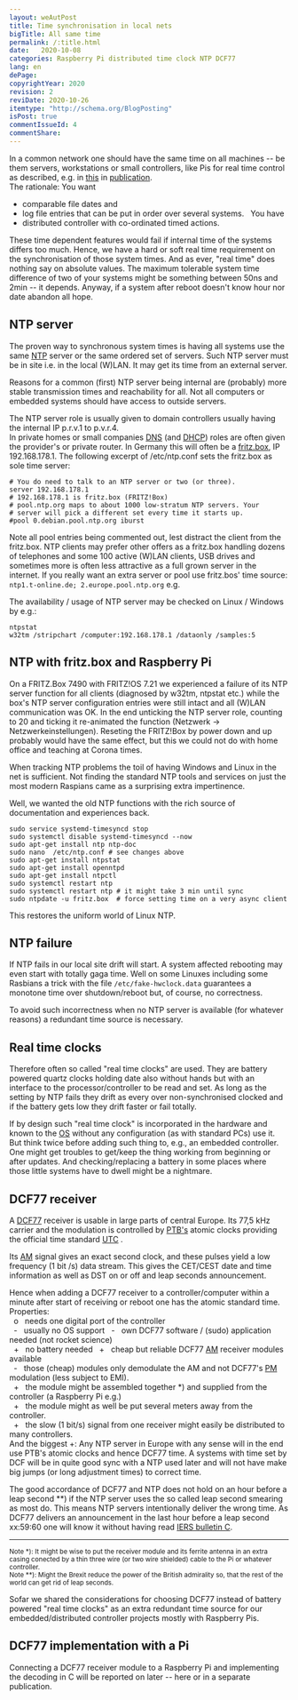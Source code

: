 ```yaml
---
layout: weAutPost
title: Time synchronisation in local nets
bigTitle: All same time
permalink: /:title.html
date:   2020-10-08
categories: Raspberry Pi distributed time clock NTP DCF77
lang: en
dePage:
copyrightYear: 2020
revision: 2
reviDate: 2020-10-26
itemtype: "http://schema.org/BlogPosting"
isPost: true
commentIssueId: 4
commentShare:
---
```


In a common network one should have the same time on all machines -- be them 
servers, workstations or small controllers, like Pis for real
time control as described, e.g. in [this](https://a-weinert.de/pub/raspberry4remoteServices.pdf "Raspberry for remote services") in<!--more--> 
   [publication](https://a-weinert.de/pub/ "by A. Weinert").   
The rationale: You want
 - comparable file dates and
 - log file entries that can be put in order over several
   systems. &nbsp; You have
 - distributed controller with co-ordinated timed actions.
 
These time dependent features would fail if internal time of the 
systems differs too much. Hence, we have a hard or soft real time 
requirement on the synchronisation of those system times. And as ever,
"real time" does nothing say on absolute values. The maximum tolerable 
system time difference of two of your systems might be something between
50ns and 2min -- it depends. Anyway, if a system after reboot doesn't 
know hour nor date abandon all hope.

## NTP server

The proven way to synchronous system times is having all systems use the 
same [NTP](#ntp-server "Net time protocol") server or the same ordered
set of servers.
Such NTP server must
be in site i.e. in the local (W)LAN. It may get its 
time from an external server.

Reasons for a common (first) NTP server being internal are (probably) more
stable transmission times and reachability for all. Not all computers or
embedded systems should have access to outside servers.

The NTP server role is usually given to domain controllers usually having
the internal IP p.r.v.1 to p.v.r.4.   
In private homes or small companies 
[DNS](#ntp-server "Domain name system")  (and 
[DHCP](#ntp-server "Dynamic host configuration protocol")) roles
are often given the provider's or private router. In Germany this will
often be a
[fritz.box](#ntp-server "fritz.box is the name; FRITZ!Box is the product"),
IP 192.168.178.1. The following excerpt of
/etc/ntp.conf sets the fritz.box as sole time server:

```
# You do need to talk to an NTP server or two (or three).
server 192.168.178.1
# 192.168.178.1 is fritz.box (FRITZ!Box)
# pool.ntp.org maps to about 1000 low-stratum NTP servers. Your
# server will pick a different set every time it starts up.
#pool 0.debian.pool.ntp.org iburst
```

Note all pool entries being commented out, lest distract the client from
the fritz.box. NTP clients may prefer other offers as a fritz.box handling
dozens of telephones and some 100 active (W)LAN clients, USB drives and 
sometimes more is often less attractive as a full grown server in the
internet. If you really want an extra server or pool use fritz.bos' time
source: ``` ntp1.t-online.de; 2.europe.pool.ntp.org ``` e.g.

The availability / usage of NTP server may be checked on Linux / Windows by
e.g.:
```
ntpstat
w32tm /stripchart /computer:192.168.178.1 /dataonly /samples:5
```

## NTP with fritz.box and Raspberry Pi

On a FRITZ.Box 7490 with FRITZ!OS 7.21 we experienced a failure of its NTP
server function for all clients (diagnosed by w32tm, ntpstat etc.) while the 
box's NTP server configuration entries were still intact and all (W)LAN 
communication was OK. In the end unticking the NTP server role, 
counting to 20 and ticking it re-animated
the function (Netzwerk -> Netzwerkeinstellungen).  Reseting the FRITZ!Box
by power down and up probably would have the same effect, but this we
could not do with home office and teaching at Corona times.

When tracking NTP problems the toil of having Windows and Linux in the net
is sufficient. Not finding the standard NTP tools and services on just the
most modern Raspians came as a surprising extra impertinence.

Well, we wanted the old NTP functions with the rich source of documentation
and experiences back.
```
sudo service systemd-timesyncd stop
sudo systemctl disable systemd-timesyncd --now
sudo apt-get install ntp ntp-doc
sudo nano  /etc/ntp.conf # see changes above
sudo apt-get install ntpstat
sudo apt-get install openntpd
sudo apt-get install ntpctl
sudo systemctl restart ntp
sudo systemctl restart ntp # it might take 3 min until sync
sudo ntpdate -u fritz.box  # force setting time on a very async client 
```
This restores the uniform world of Linux NTP.
  

## NTP failure

If NTP fails in our local site drift will start. A system affected rebooting
may even start with totally gaga time. Well on some Linuxes including some 
Rasbians a trick with the file ```/etc/fake-hwclock.data``` 
guarantees a monotone time over shutdown/reboot but, of course, 
no correctness.

To avoid such incorrectness when no NTP server is available (for whatever
reasons) a redundant time source is necessary.

## Real time clocks

Therefore often so called "real time clocks" are used. They are battery 
powered quartz clocks holding date also  without hands but with an interface
to the processor/controller to be read and set. As long as the setting by
NTP fails they drift as every over non-synchronised clocked and if the
battery gets low they drift faster or fail totally.

If by design such "real time clock" is incorporated in the hardware and
known to the [OS](#real-time-clocks "Operating System")
without any configuration (as with standard PCs) use it.    
But think twice before adding such thing to, e.g., an embedded controller.
One might get troubles to get/keep the thing working from beginning or 
after updates. And checking/replacing a battery in some places where
those little systems have to dwell might be a nightmare.

## DCF77 receiver

A [DCF77](#dcf77-receiver
 "the callsign of the long wave time transmitter in Mainflingen, D")
receiver is usable in large parts of central Europe. Its 77,5 kHz carrier 
and the modulation is controlled by 
[PTB's](#dcf77-receiver "Physikalisch-Technische Bundesanstalt")
atomic clocks providing the official time standard 
[UTC](#dcf77-receiver "Coordinated Universal Time") .

Its [AM](#dcf77-receiver "amplitude modulation") signal
gives an exact second clock, and these pulses yield a low frequency 
(1 bit /s) data stream. This gives the CET/CEST date and time 
information as well as DST on or off and leap seconds announcement. 

Hence when adding a DCF77 receiver to a controller/computer within a 
minute after start of receiving or reboot one has the atomic standard time.  
Properties:    
 &nbsp; o &nbsp; needs one digital port of the controller    
 &nbsp; - &nbsp; usually no OS support
 &nbsp; - &nbsp; own DCF77 software / (sudo) application needed (not  rocket 
 science)        
 &nbsp; + &nbsp; no battery needed
 &nbsp; + &nbsp; cheap but reliable DCF77 
  [AM](#dcf77-receiver "amplitude modulation") receiver modules available   
 &nbsp; - &nbsp; those (cheap) modules only demodulate the AM
   and not DCF77's 
  [PM](#dcf77-receiver "phase modulation") modulation
   (less subject to EMI).    
 &nbsp; + &nbsp; the module might be assembled together *) and supplied
   from the controller (a Raspberry Pi e.g.)    
 &nbsp; + &nbsp; the module might as well be put several meters away from
   the controller.    
 &nbsp; + &nbsp; the slow (1 bit/s) signal from one receiver might easily
   be distributed to many controllers.    
And the biggest +:
Any NTP server in Europe with any sense will in the end use PTB's atomic
clocks and hence DCF77 time. A systems with time set by DCF will be in quite
good sync with a NTP used later and will not have make big jumps (or long
adjustment times) to correct time.

The good accordance of DCF77 and NTP does not hold on an hour before a leap
second **) if the NTP server uses the so called leap second
smearing as most do. This means NTP servers intentionally deliver the
wrong time. As DCF77 delivers an announcement in the last hour before a leap
second xx:59:60 one will know it without having read
[IERS bulletin C](https://www.iers.org/SharedDocs/News/EN/BulletinC.html
"Earth Rotation Services").   
_____    
<sup>Note *): It might be wise to put the receiver module and its ferrite antenna
in an extra casing conected by a thin three wire (or two wire shielded)
cable to the Pi or whatever controller.   
Note **): Might the Brexit reduce the power of the British admirality so,
that the rest of the world can get rid of leap seconds.</sup>


Sofar we shared the considerations for choosing DCF77 instead 
of battery powered "real time clocks" as an extra redundant time source for
our embedded/distributed controller projects mostly with Raspberry Pis.

## DCF77 implementation with a Pi

Connecting a DCF77 receiver module to a Raspberry Pi and implementing the
decoding in C will be reported on later -- here or in a separate publication.



